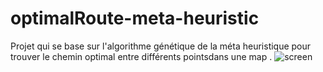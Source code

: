 # optimalRoute-meta-heuristic
Projet qui se base sur l'algorithme génétique de la méta heuristique pour trouver le chemin optimal entre différents pointsdans une map .
![screen](https://user-images.githubusercontent.com/63150702/170574739-e90ce205-d65e-4891-851b-ef89181b9480.PNG)
